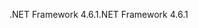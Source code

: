 <span data-ttu-id="c1284-101">.NET Framework 4.6.1</span><span class="sxs-lookup"><span data-stu-id="c1284-101">.NET Framework 4.6.1</span></span>
